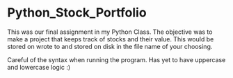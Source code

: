 # Python_Stock_Portfolio
This was our final assignment in my Python Class. The objective was to make a project that keeps track of stocks and their value. 
This would be stored on wrote to and stored on disk in the file name of your choosing.

Careful of the syntax when running the program. Has yet to have uppercase and lowercase logic :)
